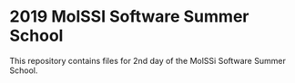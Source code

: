 # 2019 MolSSI Software Summer School

This repository contains files for 2nd day of the MolSSi Software Summer School. 


